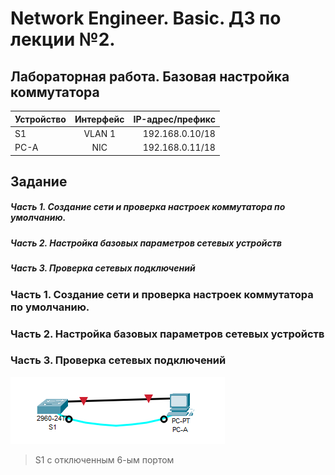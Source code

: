 # Network Engineer. Basic. ДЗ по лекции №2.

## Лабораторная работа. Базовая настройка коммутатора


| Устройство  | Интерфейс   | IP-адрес/префикс|
| :------------ |:---------------:| -----:|
| S1      | VLAN 1 | 192.168.0.10/18 |
| PC-A      | NIC       |  192.168.0.11/18 |

## Задание

##### Часть 1. Создание сети и проверка настроек коммутатора по умолчанию.
##### Часть 2. Настройка базовых параметров сетевых устройств
##### Часть 3. Проверка сетевых подключений


### Часть 1. Создание сети и проверка настроек коммутатора по умолчанию.
### Часть 2. Настройка базовых параметров сетевых устройств
### Часть 3. Проверка сетевых подключений


![](https://github.com/yksie/Network-engineer/blob/main/lab01/01.png?raw=true)
> S1 с отключенным 6-ым портом
